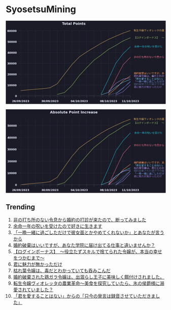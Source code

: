 # SyosetsuMining


![](https://raw.githubusercontent.com/exc4l/SyosetsuMining/main/plots/point_trend.png)

![](https://raw.githubusercontent.com/exc4l/SyosetsuMining/main/plots/point_increase.png)


## Trending

1. [非の打ち所のない令息から婚約の打診が来たので、断ってみました](https://ncode.syosetu.com/n3462il/)
2. [ 余命一年の呪いを受けたので好きに生きます](https://ncode.syosetu.com/n2839il/)
3. [「一晩一緒に過ごしただけで彼女面とかやめてくれないか」とあなたが言うから](https://ncode.syosetu.com/n3865il/)
4. [婚約破棄はいいですが、あなた学院に届け出てる仕事と違いませんか？](https://ncode.syosetu.com/n3102il/)
5. [【ログインボーナス】　〜役立たずスキルで捨てられた令嬢が、本当の幸せをつかむまで〜](https://ncode.syosetu.com/n9512ij/)
6. [君に魅力が無かっただけ](https://ncode.syosetu.com/n3658il/)
7. [枯れ葉令嬢は、毒だとわかっていても呑みこんだ](https://ncode.syosetu.com/n3266il/)
8. [婚約破棄された鶏ガラ令嬢は、出涸らし王子に美味しく餌付けされました。](https://ncode.syosetu.com/n3211il/)
9. [転生令嬢ヴィオレッタの農業革命～美食を探究していたら、氷の侯爵様に溺愛されていました？](https://ncode.syosetu.com/n1580ik/)
10. [「君を愛することはない」からの「只今の発言は録音させていただきました」](https://ncode.syosetu.com/n3005il/)
